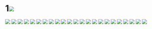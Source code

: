 # 1![](../img/33/00000001.jpg)
![](../img/33/00000002.jpg)
![](../img/33/00000003.jpg)
![](../img/33/00000004.jpg)
![](../img/33/00000005.jpg)
![](../img/33/00000006.jpg)
![](../img/33/00000007.jpg)
![](../img/33/00000008.jpg)
![](../img/33/00000009.jpg)
![](../img/33/00000010.jpg)
![](../img/33/00000011.jpg)
![](../img/33/00000012.jpg)
![](../img/33/00000013.jpg)
![](../img/33/00000014.jpg)
![](../img/33/00000015.jpg)
![](../img/33/00000016.jpg)
![](../img/33/00000017.jpg)
![](../img/33/00000018.jpg)
![](../img/33/00000019.jpg)
![](../img/33/00000020.jpg)
![](../img/33/00000021.jpg)
![](../img/33/00000022.jpg)
![](../img/33/00000023.jpg)
![](../img/33/00000024.jpg)
